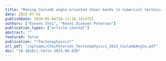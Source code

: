 ```yaml
---
title: "Making Coulomb angle-oriented shear bands in numerical tectonic models"
date: 2015-07-01
publishDate: 2020-05-04T16:11:16.341475Z
authors: ["Eunseo Choi", "Kenni Dinesen Petersen"]
publication_types: ["article-journal"]
abstract: ""
featured: false
publication: "*Tectonophysics*"
url_pdf: "/uploads/ChoiPetersen_Tectonophysics_2015_CoulombAngle.pdf"
doi: "10.1016/j.tecto.2015.06.026"
---
```


